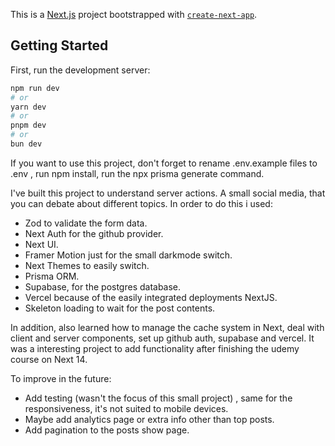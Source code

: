 This is a [Next.js](https://nextjs.org/) project bootstrapped with [`create-next-app`](https://github.com/vercel/next.js/tree/canary/packages/create-next-app).

## Getting Started

First, run the development server:

```bash
npm run dev
# or
yarn dev
# or
pnpm dev
# or
bun dev
```
If you want to use this project, don't forget to rename .env.example files to .env , run npm install, run the npx prisma generate command.

I've built this project to understand server actions. A small social media, that you can debate about different topics. In order to do this i used:

- Zod to validate the form data. 
- Next Auth for the github provider.
- Next UI.
- Framer Motion just for the small darkmode switch.
- Next Themes to easily switch.
- Prisma ORM.
- Supabase, for the postgres database.
- Vercel because of the easily integrated deployments NextJS.
- Skeleton loading to wait for the post contents.

In addition, also learned how to manage the cache system in Next, deal with client and server components, set up github auth, supabase and vercel. It was a interesting project to add functionality after finishing the udemy course on Next 14.

To improve in the future: 
- Add testing (wasn't the focus of this small project) , same for the responsiveness, it's not suited to mobile devices.
- Maybe add analytics page or extra info other than top posts.
- Add pagination to the posts show page. 
